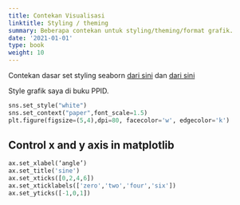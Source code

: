 ```yaml
---
title: Contekan Visualisasi
linktitle: Styling / theming
summary: Beberapa contekan untuk styling/theming/format grafik.
date: '2021-01-01'
type: book
weight: 10
---
```


Contekan dasar set styling seaborn [dari sini](http://seaborn.pydata.org/tutorial/aesthetics.html) dan [dari sini](https://seaborn.pydata.org/generated/seaborn.set_style.html)


Style grafik saya di buku PPID.

```python
sns.set_style("white")
sns.set_context("paper",font_scale=1.5)
plt.figure(figsize=(5,4),dpi=80, facecolor='w', edgecolor='k')
```

## Control x and y axis in matplotlib
```python
ax.set_xlabel(‘angle’)
ax.set_title('sine')
ax.set_xticks([0,2,4,6])
ax.set_xticklabels(['zero','two','four','six'])
ax.set_yticks([-1,0,1])
```